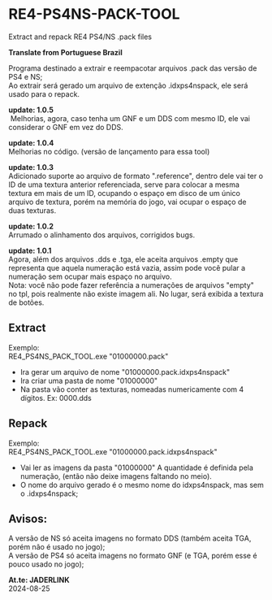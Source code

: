 # RE4-PS4NS-PACK-TOOL
Extract and repack RE4 PS4/NS .pack files

**Translate from Portuguese Brazil**

Programa destinado a extrair e reempacotar arquivos .pack das versão de PS4 e NS;
<br> Ao extrair será gerado um arquivo de extenção .idxps4nspack, ele será usado para o repack.

**update: 1.0.5**
<br> Melhorias, agora, caso tenha um GNF e um DDS com mesmo ID, ele vai considerar o GNF em vez do DDS.

**update: 1.0.4**
<br> Melhorias no código. (versão de lançamento para essa tool)

**update: 1.0.3**
<br>Adicionado suporte ao arquivo de formato ".reference", dentro dele vai ter o ID de uma textura anterior referenciada, serve para colocar a mesma textura em mais de um ID, ocupando o espaço em disco de um único arquivo de textura, porém na memória do jogo, vai ocupar o espaço de duas texturas.

**update: 1.0.2**
<br>Arrumado o alinhamento dos arquivos, corrigidos bugs.

**update: 1.0.1**
<br>Agora, além dos arquivos .dds e .tga, ele aceita arquivos .empty que representa que aquela numeração está vazia, assim pode você pular a numeração sem ocupar mais espaço no arquivo.
<br>Nota: você não pode fazer referência a numerações de arquivos "empty" no tpl, pois realmente não existe imagem ali. No lugar, será exibida a textura de botões.

## Extract

Exemplo:
<br>RE4_PS4NS_PACK_TOOL.exe "01000000.pack"

* Ira gerar um arquivo de nome "01000000.pack.idxps4nspack"
* Ira criar uma pasta de nome "01000000"
* Na pasta vão conter as texturas, nomeadas numericamente com 4 dígitos. Ex: 0000.dds

## Repack

Exemplo:
<br>RE4_PS4NS_PACK_TOOL.exe "01000000.pack.idxps4nspack"

* Vai ler as imagens da pasta "01000000"
A quantidade é definida pela numeração, (então não deixe imagens faltando no meio).
* O nome do arquivo gerado é o mesmo nome do idxps4nspack, mas sem o .idxps4nspack;

## Avisos:
A versão de NS só aceita imagens no formato DDS (também aceita TGA, porém não é usado no jogo);
<br>A versão de PS4 só aceita imagens no formato GNF (e TGA, porém esse é pouco usado no jogo);

**At.te: JADERLINK**
<br>2024-08-25